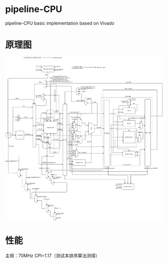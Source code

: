 # pipeline-CPU
pipeline-CPU basic implementation based on Vivado
# 原理图
![pipeline_CPU原理图](https://raw.githubusercontent.com/linYDTHU/pipeline-CPU/master/pipeline.drawio.png)
# 性能
主频：70MHz CPI=1.17（测试本排序算法测得）
